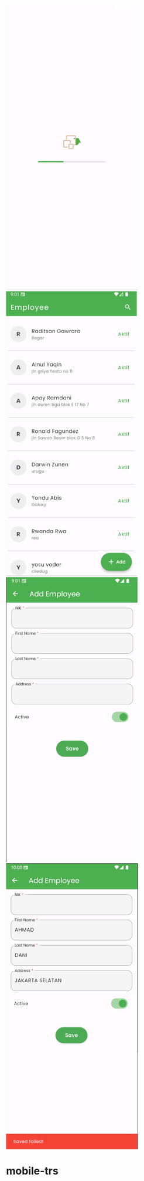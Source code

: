 ![alt text](https://github.com/rezafebrianorama/trs-mobile/blob/master/assets/images/img_1.png?raw=true) ![alt text](https://github.com/rezafebrianorama/trs-mobile/blob/master/assets/images/img_2.png?raw=true) ![alt text](https://github.com/rezafebrianorama/trs-mobile/blob/master/assets/images/img_3.png?raw=true) ![alt text](https://github.com/rezafebrianorama/trs-mobile/blob/master/assets/images/img_4.png?raw=true)

# mobile-trs
